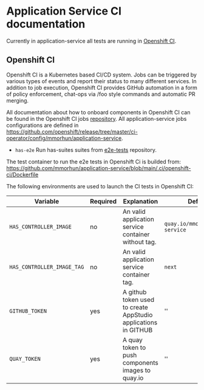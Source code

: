 # Application Service CI documentation

Currently in application-service all tests are running in [Openshift CI](https://prow.ci.openshift.org/?job=*application*service*).

## Openshift CI

Openshift CI is a Kubernetes based CI/CD system. Jobs can be triggered by various types of events and report their status to many different services. In addition to job execution, Openshift CI provides GitHub automation in a form of policy enforcement, chat-ops via /foo style commands and automatic PR merging.

All documentation about how to onboard components in Openshift CI can be found in the Openshift CI jobs [repository](https://github.com/openshift/release). All application-service jobs configurations are defined in https://github.com/openshift/release/tree/master/ci-operator/config/mmorhun/application-service.

- `has-e2e` Run has-suites suites from [e2e-tests](https://github.com/redhat-appstudio/e2e-tests/pkg/tests/has) repository.

The test container to run the e2e tests in Openshift Ci is builded from: https://github.com/mmorhun/application-service/blob/main/.ci/openshift-ci/Dockerfile

The following environments are used to launch the CI tests in Openshift CI:

| Variable | Required | Explanation | Default Value |
|---|---|---|---|
| `HAS_CONTROLLER_IMAGE` | no | An valid application service container without tag. | `quay.io/mmorhun/application-service` |
| `HAS_CONTROLLER_IMAGE_TAG` | no | An valid application service container tag. | `next` |
| `GITHUB_TOKEN` | yes | A github token used to create AppStudio applications in GITHUB  | ''  |
| `QUAY_TOKEN` | yes | A quay token to push components images to quay.io | '' |
